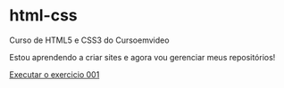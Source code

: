 # html-css
 Curso de HTML5 e CSS3 do Cursoemvideo

 Estou aprendendo a criar sites e agora vou gerenciar meus repositórios!

<a href="https://josehenriquedasilva.github.io/html-css/exercicios/ex001/index.html">Executar o exercicio 001</a>
